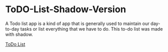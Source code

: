 # ToDO-List-Shadow-Version
A Todo list app is a kind of app that is generally used to maintain our day-to-day tasks or list everything that we have to do. This to-do list was made with shadow. 

[ToDo List](https://shreyanshnanda.github.io/ToDO-List-Shadow-Version/)
